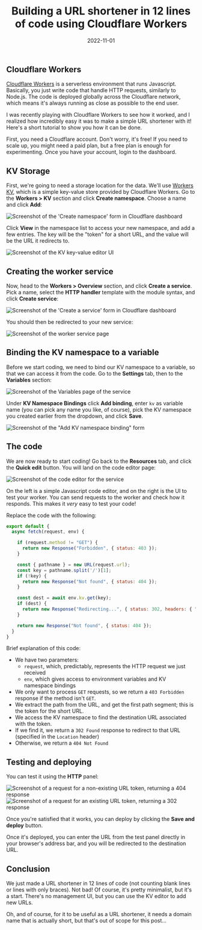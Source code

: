 ﻿---
layout: post
title: "Building a URL shortener in 12 lines of code using Cloudflare Workers"
date: 2022-11-01
url: /2022/11/01/building-a-url-shortener-in-12-lines-of-code-using-cloudflare-workers/
tags:
  - Cloudflare Workers
  - Javascript
  - tutorial
---

## Cloudflare Workers

[Cloudflare Workers](https://developers.cloudflare.com/workers/) is a serverless environment that runs Javascript. Basically, you just write code that handle HTTP requests, similarly to Node.js. The code is deployed globally across the Cloudflare network, which means it's always running as close as possible to the end user.

I was recently playing with Cloudflare Workers to see how it worked, and I realized how incredibly easy it was to make a simple URL shortener with it! Here's a short tutorial to show you how it can be done.

First, you need a Cloudflare account. Don't worry, it's free! If you need to scale up, you might need a paid plan, but a free plan is enough for experimenting. Once you have your account, login to the dashboard.

## KV Storage

First, we're going to need a storage location for the data. We'll use [Workers KV](https://developers.cloudflare.com/workers/runtime-apis/kv), which is a simple key-value store provided by Cloudflare Workers. Go to the **Workers > KV** section and click **Create namespace**. Choose a name and click **Add**:

![Screenshot of the 'Create namespace' form in Cloudflare dashboard](create-kv-namespace.png "Create namespace")

Click **View** in the namespace list to access your new namespace, and add a few entries. The key will be the "token" for a short URL, and the value will be the URL it redirects to.

![Screenshot of the KV key-value editor UI](kv-entries.png "KV entries")

## Creating the worker service

Now, head to the **Workers > Overview** section, and click **Create a service**. Pick a name, select the **HTTP handler** template with the module syntax, and click **Create service**:

![Screenshot of the 'Create a service' form in Cloudflare dashboard](create-service.png "Create a service")

You should then be redirected to your new service:

![Screenshot of the worker service page](worker-service-page.png "Service page")

## Binding the KV namespace to a variable

Before we start coding, we need to bind our KV namespace to a variable, so that we can access it from the code. Go to the **Settings** tab, then to the **Variables** section:

![Screenshot of the Variables page of the service](settings-variables.png "Settings > Variables")

Under **KV Namespace Bindings** click **Add binding**, enter `kv` as variable name (you can pick any name you like, of course), pick the KV namespace you created earlier from the dropdown, and click **Save**.

![Screenshot of the "Add KV namespace binding" form](kv-namespace-binding.png "KV namespace binding")

## The code

We are now ready to start coding! Go back to the **Resources** tab, and click the **Quick edit** button. You will land on the code editor page:

![Screenshot of the code editor for the service](code-editor.png "Code editor")

On the left is a simple Javascript code editor, and on the right is the UI to test your worker. You can send requests to the worker and check how it responds. This makes it *very* easy to test your code!

Replace the code with the following:

```javascript
export default {
  async fetch(request, env) {

    if (request.method != "GET") {
      return new Response("Forbidden", { status: 403 });
    }

    const { pathname } = new URL(request.url);
    const key = pathname.split('/')[1];
    if (!key) {
      return new Response("Not found", { status: 404 });
    }

    const dest = await env.kv.get(key);
    if (dest) {
      return new Response("Redirecting...", { status: 302, headers: { "Location": dest }});
    }

    return new Response("Not found", { status: 404 });
  }
}
```

Brief explanation of this code:
- We have two parameters:
  - `request`, which, predictably, represents the HTTP request we just received
  - `env`, which gives access to environment variables and KV namespace bindings
- We only want to process `GET` requests, so we return a `403 Forbidden` response if the method isn't `GET`.
- We extract the path from the URL, and get the first path segment; this is the token for the short URL.
- We access the KV namespace to find the destination URL associated with the token.
- If we find it, we return a `302 Found` response to redirect to that URL (specified in the `Location` header)
- Otherwise, we return a `404 Not Found`

## Testing and deploying

You can test it using the **HTTP** panel:

![Screenshot of a request for a non-existing URL token, returning a 404 response](test-notfound.png "Not found")
![Screenshot of a request for an existing URL token, returning a 302 response](test-found.png "Found")

Once you're satisfied that it works, you can deploy by clicking the **Save and deploy** button.

Once it's deployed, you can enter the URL from the test panel directly in your browser's address bar, and you will be redirected to the destination URL.

## Conclusion

We just made a URL shortener in 12 lines of code (not counting blank lines or lines with only braces). Not bad! Of course, it's pretty minimalist, but it's a start. There's no management UI, but you can use the KV editor to add new URLs.

Oh, and of course, for it to be useful as a URL shortener, it needs a domain name that is actually short, but that's out of scope for this post...